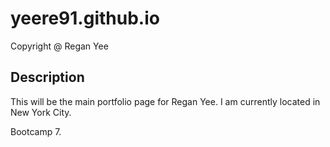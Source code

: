 # yeere91.github.io
 Copyright @ Regan Yee
 
## Description
This will be the main portfolio page for Regan Yee. I am
currently located in New York City.


Bootcamp 7.
